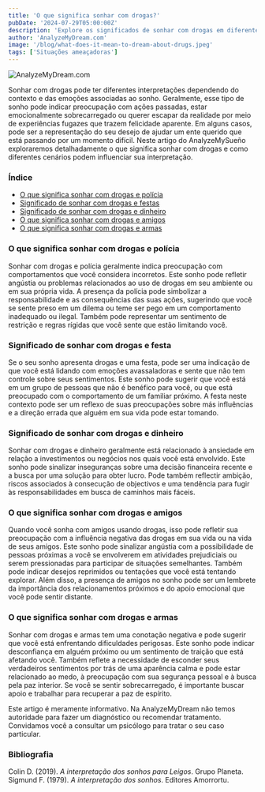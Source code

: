 ```yaml
---
title: 'O que significa sonhar com drogas?'
pubDate: '2024-07-29T05:00:00Z'
description: 'Explore os significados de sonhar com drogas em diferentes contextos, incluindo a presença da polícia, festas, dinheiro, amigos e armas. Entenda o que seu subconsciente pode estar tentando comunicar.'
author: 'AnalyzeMyDream.com'
image: '/blog/what-does-it-mean-to-dream-about-drugs.jpeg'
tags: ['Situações ameaçadoras']
---
```


![AnalyzeMyDream.com](/blog/what-does-it-mean-to-dream-about-drugs.jpeg)

Sonhar com drogas pode ter diferentes interpretações dependendo do contexto e das emoções associadas ao sonho. Geralmente, esse tipo de sonho pode indicar preocupação com ações passadas, estar emocionalmente sobrecarregado ou querer escapar da realidade por meio de experiências fugazes que trazem felicidade aparente. Em alguns casos, pode ser a representação do seu desejo de ajudar um ente querido que está passando por um momento difícil. Neste artigo do AnalyzeMySueño exploraremos detalhadamente o que significa sonhar com drogas e como diferentes cenários podem influenciar sua interpretação.

### Índice

- [O que significa sonhar com drogas e polícia](#o-que-significa-sonhar-com-drogas-e-policia)
- [Significado de sonhar com drogas e festas](#significado-de-sonhar-com-drogas-e-festas)
- [Significado de sonhar com drogas e dinheiro](#significado-de-sonhar-com-drogas-e-dinheiro)
- [O que significa sonhar com drogas e amigos](#o-que-significa-sonhar-com-drogas-e-amigos)
- [O que significa sonhar com drogas e armas](#o-que-significa-sonhar-com-drogas-e-armas)

### O que significa sonhar com drogas e polícia

Sonhar com drogas e polícia geralmente indica preocupação com comportamentos que você considera incorretos. Este sonho pode refletir angústia ou problemas relacionados ao uso de drogas em seu ambiente ou em sua própria vida. A presença da polícia pode simbolizar a responsabilidade e as consequências das suas ações, sugerindo que você se sente preso em um dilema ou teme ser pego em um comportamento inadequado ou ilegal. Também pode representar um sentimento de restrição e regras rígidas que você sente que estão limitando você.

### Significado de sonhar com drogas e festa

Se o seu sonho apresenta drogas e uma festa, pode ser uma indicação de que você está lidando com emoções avassaladoras e sente que não tem controle sobre seus sentimentos. Este sonho pode sugerir que você está em um grupo de pessoas que não é benéfico para você, ou que está preocupado com o comportamento de um familiar próximo. A festa neste contexto pode ser um reflexo de suas preocupações sobre más influências e a direção errada que alguém em sua vida pode estar tomando.

### Significado de sonhar com drogas e dinheiro

Sonhar com drogas e dinheiro geralmente está relacionado à ansiedade em relação a investimentos ou negócios nos quais você está envolvido. Este sonho pode sinalizar inseguranças sobre uma decisão financeira recente e a busca por uma solução para obter lucro. Pode também reflectir ambição, riscos associados à consecução de objectivos e uma tendência para fugir às responsabilidades em busca de caminhos mais fáceis.

### O que significa sonhar com drogas e amigos

Quando você sonha com amigos usando drogas, isso pode refletir sua preocupação com a influência negativa das drogas em sua vida ou na vida de seus amigos. Este sonho pode sinalizar angústia com a possibilidade de pessoas próximas a você se envolverem em atividades prejudiciais ou serem pressionadas para participar de situações semelhantes. Também pode indicar desejos reprimidos ou tentações que você está tentando explorar. Além disso, a presença de amigos no sonho pode ser um lembrete da importância dos relacionamentos próximos e do apoio emocional que você pode sentir distante.

### O que significa sonhar com drogas e armas

Sonhar com drogas e armas tem uma conotação negativa e pode sugerir que você está enfrentando dificuldades perigosas. Este sonho pode indicar desconfiança em alguém próximo ou um sentimento de traição que está afetando você. Também reflete a necessidade de esconder seus verdadeiros sentimentos por trás de uma aparência calma e pode estar relacionado ao medo, à preocupação com sua segurança pessoal e à busca pela paz interior. Se você se sentir sobrecarregado, é importante buscar apoio e trabalhar para recuperar a paz de espírito.

Este artigo é meramente informativo. Na AnalyzeMyDream não temos autoridade para fazer um diagnóstico ou recomendar tratamento. Convidamos você a consultar um psicólogo para tratar o seu caso particular.

### Bibliografia

Colin D. (2019). *A interpretação dos sonhos para Leigos*. Grupo Planeta. 
Sigmund F. (1979). *A interpretação dos sonhos*. Editores Amorrortu.